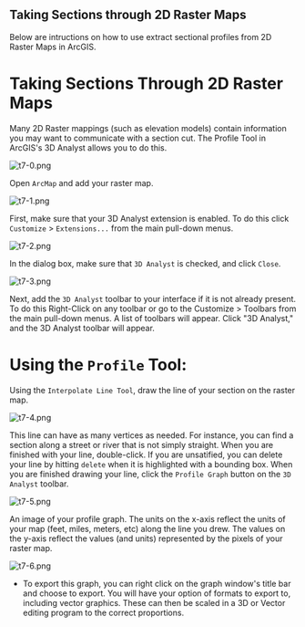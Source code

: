 ## Taking Sections through 2D Raster Maps

Below are intructions on how to use extract sectional profiles from 2D Raster Maps in ArcGIS.

# Taking Sections Through 2D Raster Maps

Many 2D Raster mappings (such as elevation models) contain information you may want to communicate with a section cut. The Profile Tool in ArcGIS's 3D Analyst allows you to do this.

![t7-0.png](https://github.com/jai2125/gis_tutorials/blob/master/Images/Tutorial_07/t7-0.png)

Open `ArcMap` and add your raster map.

![t7-1.png](https://github.com/jai2125/gis_tutorials/blob/master/Images/Tutorial_07/t7-1.png)

First, make sure that your 3D Analyst extension is enabled. To do this click `Customize` > `Extensions...` from the main pull-down menus. 

![t7-2.png](https://github.com/jai2125/gis_tutorials/blob/master/Images/Tutorial_07/t7-2.png)

In the dialog box, make sure that `3D Analyst` is checked, and click `Close`.

![t7-3.png](https://github.com/jai2125/gis_tutorials/blob/master/Images/Tutorial_07/t7-3.png)

Next, add the `3D Analyst` toolbar to your interface if it is not already present. To do this Right-Click on any toolbar or go to the Customize > Toolbars from the main pull-down menus. A list of toolbars will appear. Click "3D Analyst," and the 3D Analyst toolbar will appear.

# Using the `Profile` Tool:

Using the `Interpolate Line Tool`, draw the line of your section on the raster map.

![t7-4.png](https://github.com/jai2125/gis_tutorials/blob/master/Images/Tutorial_07/t7-4.png)

This line can have as many vertices as needed. For instance, you can find a section along a street or river that is not simply straight. When you are finished with your line, double-click. If you are unsatified, you can delete your line by hitting `delete` when it is highlighted with a bounding box. When you are finished drawing your line, click the `Profile Graph` button on the `3D Analyst` toolbar.

![t7-5.png](https://github.com/jai2125/gis_tutorials/blob/master/Images/Tutorial_07/t7-5.png)

An image of your profile graph. The units on the x-axis reflect the units of your map (feet, miles, meters, etc) along the line you drew. The values on the y-axis reflect the values (and units) represented by the pixels of your raster map.

![t7-6.png](https://github.com/jai2125/gis_tutorials/blob/master/Images/Tutorial_07/t7-6.png)

* To export this graph, you can right click on the graph window's title bar and choose to export. You will have your option of formats to export to, including vector graphics. These can then be scaled in a 3D or Vector editing program to the correct proportions.